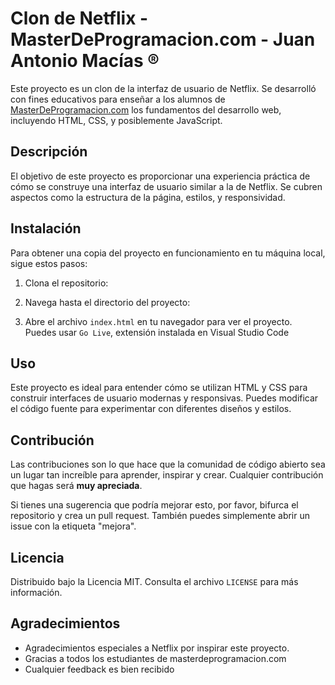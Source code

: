 # Clon de Netflix - MasterDeProgramacion.com - Juan Antonio Macías ®

Este proyecto es un clon de la interfaz de usuario de Netflix. Se desarrolló con fines educativos para enseñar a los alumnos de [MasterDeProgramacion.com](https://masterdeprogramacion.com) los fundamentos del desarrollo web, incluyendo HTML, CSS, y posiblemente JavaScript.

## Descripción

El objetivo de este proyecto es proporcionar una experiencia práctica de cómo se construye una interfaz de usuario similar a la de Netflix. Se cubren aspectos como la estructura de la página, estilos, y responsividad.

## Instalación

Para obtener una copia del proyecto en funcionamiento en tu máquina local, sigue estos pasos:

1. Clona el repositorio:

2. Navega hasta el directorio del proyecto:

3. Abre el archivo `index.html` en tu navegador para ver el proyecto. Puedes usar `Go Live`, extensión instalada en Visual Studio Code

## Uso

Este proyecto es ideal para entender cómo se utilizan HTML y CSS para construir interfaces de usuario modernas y responsivas. Puedes modificar el código fuente para experimentar con diferentes diseños y estilos.

## Contribución

Las contribuciones son lo que hace que la comunidad de código abierto sea un lugar tan increíble para aprender, inspirar y crear. Cualquier contribución que hagas será **muy apreciada**.

Si tienes una sugerencia que podría mejorar esto, por favor, bifurca el repositorio y crea un pull request. También puedes simplemente abrir un issue con la etiqueta "mejora".

## Licencia

Distribuido bajo la Licencia MIT. Consulta el archivo `LICENSE` para más información.

## Agradecimientos

- Agradecimientos especiales a Netflix por inspirar este proyecto.
- Gracias a todos los estudiantes de masterdeprogramacion.com
- Cualquier feedback es bien recibido